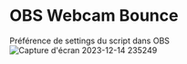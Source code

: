 # OBS Webcam Bounce

Préférence de settings du script dans OBS
![Capture d'écran 2023-12-14 235249](https://github.com/Lauwed/obs-cam-bounce/assets/15716589/b1c24a37-68cb-4295-bf2e-1ae6ebd6f63a)
